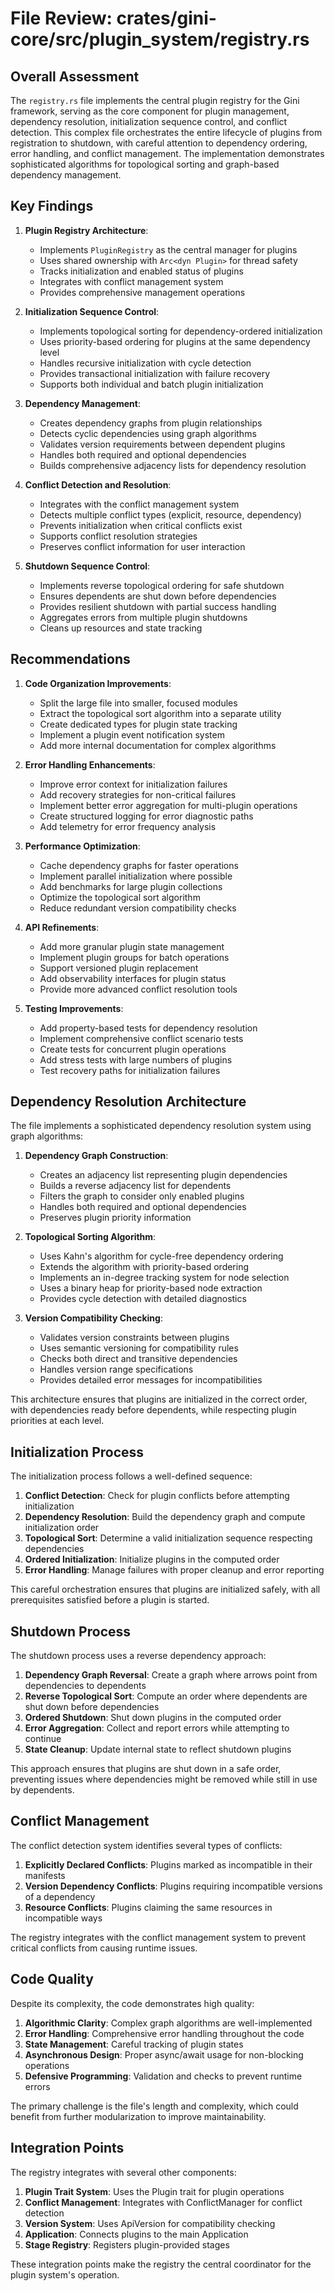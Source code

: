 # File Review: crates/gini-core/src/plugin_system/registry.rs

## Overall Assessment

The `registry.rs` file implements the central plugin registry for the Gini framework, serving as the core component for plugin management, dependency resolution, initialization sequence control, and conflict detection. This complex file orchestrates the entire lifecycle of plugins from registration to shutdown, with careful attention to dependency ordering, error handling, and conflict management. The implementation demonstrates sophisticated algorithms for topological sorting and graph-based dependency management.

## Key Findings

1. **Plugin Registry Architecture**:
   - Implements `PluginRegistry` as the central manager for plugins
   - Uses shared ownership with `Arc<dyn Plugin>` for thread safety
   - Tracks initialization and enabled status of plugins
   - Integrates with conflict management system
   - Provides comprehensive management operations

2. **Initialization Sequence Control**:
   - Implements topological sorting for dependency-ordered initialization
   - Uses priority-based ordering for plugins at the same dependency level
   - Handles recursive initialization with cycle detection
   - Provides transactional initialization with failure recovery
   - Supports both individual and batch plugin initialization

3. **Dependency Management**:
   - Creates dependency graphs from plugin relationships
   - Detects cyclic dependencies using graph algorithms
   - Validates version requirements between dependent plugins
   - Handles both required and optional dependencies
   - Builds comprehensive adjacency lists for dependency resolution

4. **Conflict Detection and Resolution**:
   - Integrates with the conflict management system
   - Detects multiple conflict types (explicit, resource, dependency)
   - Prevents initialization when critical conflicts exist
   - Supports conflict resolution strategies
   - Preserves conflict information for user interaction

5. **Shutdown Sequence Control**:
   - Implements reverse topological ordering for safe shutdown
   - Ensures dependents are shut down before dependencies
   - Provides resilient shutdown with partial success handling
   - Aggregates errors from multiple plugin shutdowns
   - Cleans up resources and state tracking

## Recommendations

1. **Code Organization Improvements**:
   - Split the large file into smaller, focused modules
   - Extract the topological sort algorithm into a separate utility
   - Create dedicated types for plugin state tracking
   - Implement a plugin event notification system
   - Add more internal documentation for complex algorithms

2. **Error Handling Enhancements**:
   - Improve error context for initialization failures
   - Add recovery strategies for non-critical failures
   - Implement better error aggregation for multi-plugin operations
   - Create structured logging for error diagnostic paths
   - Add telemetry for error frequency analysis

3. **Performance Optimization**:
   - Cache dependency graphs for faster operations
   - Implement parallel initialization where possible
   - Add benchmarks for large plugin collections
   - Optimize the topological sort algorithm
   - Reduce redundant version compatibility checks

4. **API Refinements**:
   - Add more granular plugin state management
   - Implement plugin groups for batch operations
   - Support versioned plugin replacement
   - Add observability interfaces for plugin status
   - Provide more advanced conflict resolution tools

5. **Testing Improvements**:
   - Add property-based tests for dependency resolution
   - Implement comprehensive conflict scenario tests
   - Create tests for concurrent plugin operations
   - Add stress tests with large numbers of plugins
   - Test recovery paths for initialization failures

## Dependency Resolution Architecture

The file implements a sophisticated dependency resolution system using graph algorithms:

1. **Dependency Graph Construction**:
   - Creates an adjacency list representing plugin dependencies
   - Builds a reverse adjacency list for dependents
   - Filters the graph to consider only enabled plugins
   - Handles both required and optional dependencies
   - Preserves plugin priority information

2. **Topological Sorting Algorithm**:
   - Uses Kahn's algorithm for cycle-free dependency ordering
   - Extends the algorithm with priority-based ordering
   - Implements an in-degree tracking system for node selection
   - Uses a binary heap for priority-based node extraction
   - Provides cycle detection with detailed diagnostics

3. **Version Compatibility Checking**:
   - Validates version constraints between plugins
   - Uses semantic versioning for compatibility rules
   - Checks both direct and transitive dependencies
   - Handles version range specifications
   - Provides detailed error messages for incompatibilities

This architecture ensures that plugins are initialized in the correct order, with dependencies ready before dependents, while respecting plugin priorities at each level.

## Initialization Process

The initialization process follows a well-defined sequence:

1. **Conflict Detection**: Check for plugin conflicts before attempting initialization
2. **Dependency Resolution**: Build the dependency graph and compute initialization order
3. **Topological Sort**: Determine a valid initialization sequence respecting dependencies
4. **Ordered Initialization**: Initialize plugins in the computed order
5. **Error Handling**: Manage failures with proper cleanup and error reporting

This careful orchestration ensures that plugins are initialized safely, with all prerequisites satisfied before a plugin is started.

## Shutdown Process

The shutdown process uses a reverse dependency approach:

1. **Dependency Graph Reversal**: Create a graph where arrows point from dependencies to dependents
2. **Reverse Topological Sort**: Compute an order where dependents are shut down before dependencies
3. **Ordered Shutdown**: Shut down plugins in the computed order
4. **Error Aggregation**: Collect and report errors while attempting to continue
5. **State Cleanup**: Update internal state to reflect shutdown plugins

This approach ensures that plugins are shut down in a safe order, preventing issues where dependencies might be removed while still in use by dependents.

## Conflict Management

The conflict detection system identifies several types of conflicts:

1. **Explicitly Declared Conflicts**: Plugins marked as incompatible in their manifests
2. **Version Dependency Conflicts**: Plugins requiring incompatible versions of a dependency
3. **Resource Conflicts**: Plugins claiming the same resources in incompatible ways

The registry integrates with the conflict management system to prevent critical conflicts from causing runtime issues.

## Code Quality

Despite its complexity, the code demonstrates high quality:

1. **Algorithmic Clarity**: Complex graph algorithms are well-implemented
2. **Error Handling**: Comprehensive error handling throughout the code
3. **State Management**: Careful tracking of plugin states
4. **Asynchronous Design**: Proper async/await usage for non-blocking operations
5. **Defensive Programming**: Validation and checks to prevent runtime errors

The primary challenge is the file's length and complexity, which could benefit from further modularization to improve maintainability.

## Integration Points

The registry integrates with several other components:

1. **Plugin Trait System**: Uses the Plugin trait for plugin operations
2. **Conflict Management**: Integrates with ConflictManager for conflict detection
3. **Version System**: Uses ApiVersion for compatibility checking
4. **Application**: Connects plugins to the main Application
5. **Stage Registry**: Registers plugin-provided stages

These integration points make the registry the central coordinator for the plugin system's operation.
